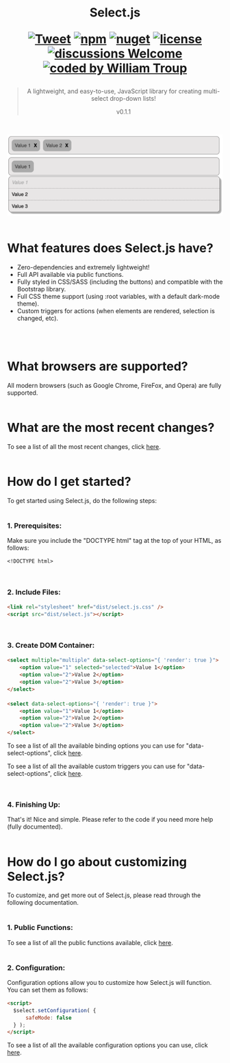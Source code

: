 <h1 align="center">
Select.js

[![Tweet](https://img.shields.io/twitter/url/http/shields.io.svg?style=social)](https://twitter.com/intent/tweet?text=Select.js%2C%20a%20free%20JavaScript%select%builder&url=https://github.com/williamtroup/Select.js&hashtags=javascript,html,select)
[![npm](https://img.shields.io/badge/npmjs-v0.1.0-blue)](https://www.npmjs.com/package/jselect.js)
[![nuget](https://img.shields.io/badge/nuget-v0.1.0-purple)](https://www.nuget.org/packages/jSelect.js/)
[![license](https://img.shields.io/badge/license-MIT-green)](https://github.com/williamtroup/Select.js/blob/main/LICENSE.txt)
[![discussions Welcome](https://img.shields.io/badge/discussions-Welcome-red)](https://github.com/williamtroup/Select.js/discussions)
[![coded by William Troup](https://img.shields.io/badge/coded_by-William_Troup-yellow)](https://github.com/williamtroup)
</h1>

> <p align="center">A lightweight, and easy-to-use, JavaScript library for creating multi-select drop-down lists!</p>
> <p align="center">v0.1.1</p>
<br />

![Select.js](docs/images/main.png)
<br>
<br>

<h1>What features does Select.js have?</h1>

- Zero-dependencies and extremely lightweight!
- Full API available via public functions.
- Fully styled in CSS/SASS (including the buttons) and compatible with the Bootstrap library.
- Full CSS theme support (using :root variables, with a default dark-mode theme).
- Custom triggers for actions (when elements are rendered, selection is changed, etc).
<br />
<br />

<h1>What browsers are supported?</h1>

All modern browsers (such as Google Chrome, FireFox, and Opera) are fully supported.
<br>
<br>

<h1>What are the most recent changes?</h1>

To see a list of all the most recent changes, click [here](docs/CHANGE_LOG.md).
<br>
<br>

<h1>How do I get started?</h1>

To get started using Select.js, do the following steps:
<br>
<br>

### 1. Prerequisites:

Make sure you include the "DOCTYPE html" tag at the top of your HTML, as follows:

```markdown
<!DOCTYPE html>
```
<br>

### 2. Include Files:

```markdown
<link rel="stylesheet" href="dist/select.js.css" />
<script src="dist/select.js"></script>
```
<br>

### 3. Create DOM Container:

```markdown
<select multiple="multiple" data-select-options="{ 'render': true }">
    <option value="1" selected="selected">Value 1</option>
    <option value="2">Value 2</option>
    <option value="2">Value 3</option>
</select>

<select data-select-options="{ 'render': true }">
    <option value="1">Value 1</option>
    <option value="2">Value 2</option>
    <option value="2">Value 3</option>
</select>
```

To see a list of all the available binding options you can use for "data-select-options", click [here](docs/BINDING_OPTIONS.md).

To see a list of all the available custom triggers you can use for "data-select-options", click [here](docs/BINDING_OPTIONS_CUSTOM_TRIGGERS.md).

<br>

### 4. Finishing Up:

That's it! Nice and simple. Please refer to the code if you need more help (fully documented).
<br>
<br>

<h1>How do I go about customizing Select.js?</h1>

To customize, and get more out of Select.js, please read through the following documentation.
<br>
<br>

### 1. Public Functions:

To see a list of all the public functions available, click [here](docs/PUBLIC_FUNCTIONS.md).
<br>
<br>


### 2. Configuration:

Configuration options allow you to customize how Select.js will function.  You can set them as follows:

```markdown
<script> 
  $select.setConfiguration( {
      safeMode: false
  } );
</script>
```

To see a list of all the available configuration options you can use, click [here](docs/CONFIGURATION_OPTIONS.md).